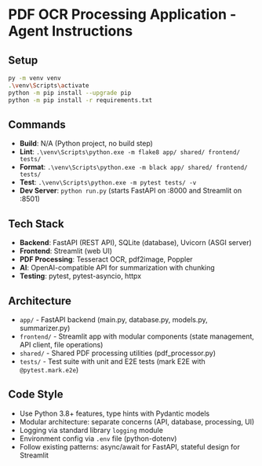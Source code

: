 # PDF OCR Processing Application - Agent Instructions

## Setup
```bash
py -m venv venv
.\venv\Scripts\activate
python -m pip install --upgrade pip
python -m pip install -r requirements.txt
```

## Commands
- **Build**: N/A (Python project, no build step)
- **Lint**: `.\venv\Scripts\python.exe -m flake8 app/ shared/ frontend/ tests/`
- **Format**: `.\venv\Scripts\python.exe -m black app/ shared/ frontend/ tests/`
- **Test**: `.\venv\Scripts\python.exe -m pytest tests/ -v`
- **Dev Server**: `python run.py` (starts FastAPI on :8000 and Streamlit on :8501)

## Tech Stack
- **Backend**: FastAPI (REST API), SQLite (database), Uvicorn (ASGI server)
- **Frontend**: Streamlit (web UI)
- **PDF Processing**: Tesseract OCR, pdf2image, Poppler
- **AI**: OpenAI-compatible API for summarization with chunking
- **Testing**: pytest, pytest-asyncio, httpx

## Architecture
- `app/` - FastAPI backend (main.py, database.py, models.py, summarizer.py)
- `frontend/` - Streamlit app with modular components (state management, API client, file operations)
- `shared/` - Shared PDF processing utilities (pdf_processor.py)
- `tests/` - Test suite with unit and E2E tests (mark E2E with `@pytest.mark.e2e`)

## Code Style
- Use Python 3.8+ features, type hints with Pydantic models
- Modular architecture: separate concerns (API, database, processing, UI)
- Logging via standard library `logging` module
- Environment config via `.env` file (python-dotenv)
- Follow existing patterns: async/await for FastAPI, stateful design for Streamlit
